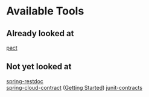 
# Available Tools
## Already looked at
[pact](pact/README.md)
## Not yet looked at
[spring-restdoc](https://projects.spring.io/spring-restdocs/)  
[spring-cloud-contract](https://cloud.spring.io/spring-cloud-contract/) ([Getting Started](https://spring.io/guides/gs/contract-rest/))
[junit-contracts](https://github.com/Claudenw/junit-contracts)